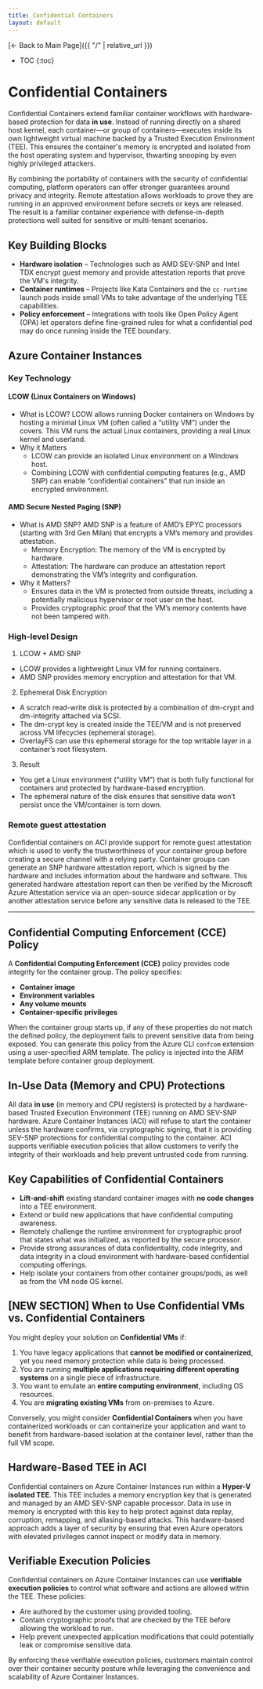 ```yaml
---
title: Confidential Containers
layout: default
---
```


[← Back to Main Page]({{ "/" | relative_url }})

* TOC
{:toc}


# Confidential Containers

Confidential Containers extend familiar container workflows with hardware-based
protection for data **in use**. Instead of running directly on a shared host
kernel, each container—or group of containers—executes inside its own
lightweight virtual machine backed by a Trusted Execution Environment (TEE).
This ensures the container's memory is encrypted and isolated from the host
operating system and hypervisor, thwarting snooping by even highly privileged
attackers.

By combining the portability of containers with the security of confidential
computing, platform operators can offer stronger guarantees around privacy and
integrity. Remote attestation allows workloads to prove they are running in an
approved environment before secrets or keys are released. The result is a
familiar container experience with defense-in-depth protections well suited for
sensitive or multi-tenant scenarios.

## Key Building Blocks

* **Hardware isolation** – Technologies such as AMD SEV-SNP and Intel TDX
  encrypt guest memory and provide attestation reports that prove the VM's
  integrity.
* **Container runtimes** – Projects like Kata Containers and the `cc-runtime`
  launch pods inside small VMs to take advantage of the underlying TEE
  capabilities.
* **Policy enforcement** – Integrations with tools like Open Policy Agent (OPA)
  let operators define fine-grained rules for what a confidential pod may do
  once running inside the TEE boundary.

## Azure Container Instances
### Key Technology
#### LCOW (Linux Containers on Windows)
* What is LCOW? LCOW allows running Docker containers on Windows by hosting a minimal Linux VM (often called a “utility VM”) under the covers. This VM runs the actual Linux containers, providing a real Linux kernel and userland.
* Why it Matters
  * LCOW can provide an isolated Linux environment on a Windows host.
  * Combining LCOW with confidential computing features (e.g., AMD SNP) can enable “confidential containers” that run inside an encrypted environment.

#### AMD Secure Nested Paging (SNP)
* What is AMD SNP? AMD SNP is a feature of AMD’s EPYC processors (starting with 3rd Gen Milan) that encrypts a VM’s memory and provides attestation.
  * Memory Encryption: The memory of the VM is encrypted by hardware.
  * Attestation: The hardware can produce an attestation report demonstrating the VM’s integrity and configuration.
* Why it Matters? 
  * Ensures data in the VM is protected from outside threats, including a potentially malicious hypervisor or root user on the host.
  * Provides cryptographic proof that the VM’s memory contents have not been tampered with.

### High-level Design
1. LCOW + AMD SNP
  * LCOW provides a lightweight Linux VM for running containers.
  * AMD SNP provides memory encryption and attestation for that VM.
2. Ephemeral Disk Encryption
  * A scratch read-write disk is protected by a combination of dm-crypt and dm-integrity attached via SCSI.
  * The dm-crypt key is created inside the TEE/VM and is not preserved across VM lifecycles (ephemeral storage).
  * OverlayFS can use this ephemeral storage for the top writable layer in a container’s root filesystem.
3. Result
  * You get a Linux environment (“utility VM”) that is both fully functional for containers and protected by hardware-based encryption.
  * The ephemeral nature of the disk ensures that sensitive data won’t persist once the VM/container is torn down.

### Remote guest attestation
Confidential containers on ACI provide support for remote guest attestation which is used to verify the trustworthiness of your container group before creating a secure channel with a relying party. Container groups can generate an SNP hardware attestation report, which is signed by the hardware and includes information about the hardware and software. This generated hardware attestation report can then be verified by the Microsoft Azure Attestation service via an open-source sidecar application or by another attestation service before any sensitive data is released to the TEE.

---

## Confidential Computing Enforcement (CCE) Policy

A **Confidential Computing Enforcement (CCE)** policy provides code integrity for the container group. The policy specifies:

- **Container image**  
- **Environment variables**  
- **Any volume mounts**  
- **Container-specific privileges**

When the container group starts up, if any of these properties do not match the defined policy, the deployment fails to prevent sensitive data from being exposed. You can generate this policy from the Azure CLI `confcom` extension using a user-specified ARM template. The policy is injected into the ARM template before container group deployment.

## In-Use Data (Memory and CPU) Protections

All data **in use** (in memory and CPU registers) is protected by a hardware-based Trusted Execution Environment (TEE) running on AMD SEV-SNP hardware. Azure Container Instances (ACI) will refuse to start the container unless the hardware confirms, via cryptographic signing, that it is providing SEV-SNP protections for confidential computing to the container. ACI supports verifiable execution policies that allow customers to verify the integrity of their workloads and help prevent untrusted code from running.

## Key Capabilities of Confidential Containers

- **Lift-and-shift** existing standard container images with **no code changes** into a TEE environment.  
- Extend or build new applications that have confidential computing awareness.  
- Remotely challenge the runtime environment for cryptographic proof that states what was initialized, as reported by the secure processor.  
- Provide strong assurances of data confidentiality, code integrity, and data integrity in a cloud environment with hardware-based confidential computing offerings.  
- Help isolate your containers from other container groups/pods, as well as from the VM node OS kernel.

## [NEW SECTION] When to Use Confidential VMs vs. Confidential Containers

You might deploy your solution on **Confidential VMs** if:

1. You have legacy applications that **cannot be modified or containerized**, yet you need memory protection while data is being processed.  
2. You are running **multiple applications requiring different operating systems** on a single piece of infrastructure.  
3. You want to emulate an **entire computing environment**, including OS resources.  
4. You are **migrating existing VMs** from on-premises to Azure.

Conversely, you might consider **Confidential Containers** when you have containerized workloads or can containerize your application and want to benefit from hardware-based isolation at the container level, rather than the full VM scope.

## Hardware-Based TEE in ACI

Confidential containers on Azure Container Instances run within a **Hyper-V isolated TEE**. This TEE includes a memory encryption key that is generated and managed by an AMD SEV-SNP capable processor. Data in use in memory is encrypted with this key to help protect against data replay, corruption, remapping, and aliasing-based attacks. This hardware-based approach adds a layer of security by ensuring that even Azure operators with elevated privileges cannot inspect or modify data in memory.

## Verifiable Execution Policies

Confidential containers on Azure Container Instances can use **verifiable execution policies** to control what software and actions are allowed within the TEE. These policies:

- Are authored by the customer using provided tooling.  
- Contain cryptographic proofs that are checked by the TEE before allowing the workload to run.  
- Help prevent unexpected application modifications that could potentially leak or compromise sensitive data.  

By enforcing these verifiable execution policies, customers maintain control over their container security posture while leveraging the convenience and scalability of Azure Container Instances.

<script src="{{ '/assets/js/dark-mode.js' | relative_url }}"></script>
